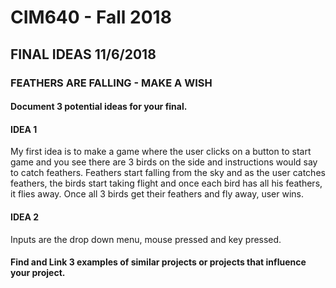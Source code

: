 # CIM640 - Fall 2018

## FINAL IDEAS 11/6/2018

### FEATHERS ARE FALLING - MAKE A WISH

#### Document 3 potential ideas for your final.
#### IDEA 1
My first idea is to make a game where the user clicks on a button to start game and you see
there are 3 birds on the side and instructions would say to catch feathers.
Feathers start falling from the sky and as the user catches feathers, the birds start taking flight and once each bird has all his feathers, it flies away. Once all 3 birds get their feathers and fly away, user wins.

#### IDEA 2
Inputs are the drop down menu, mouse pressed and key pressed.

#### Find and Link 3 examples of similar projects or projects that influence your project.
